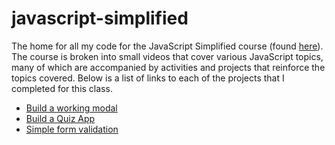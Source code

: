 # javascript-simplified

The home for all my code for the JavaScript Simplified course (found [here](https://courses.webdevsimplified.com)). The course is broken into small videos that cover various JavaScript topics, many of which are accompanied by activities and projects that reinforce the topics covered. Below is a list of links to each of the projects that I completed for this class.

-   [Build a working modal](/Section%206%20-%20Basic%20DOM/44-and-45-modal-project/)
-   [Build a Quiz App](/Section%207%20-%20Control%20Flow/54-and-55-quiz-app-project/)
-   [Simple form validation](/Section%207%20-%20Control%20Flow/56-and-57-form-validation-project/)
